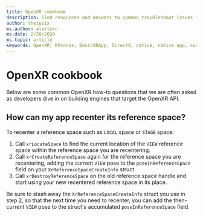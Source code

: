 ```yaml
---
title: OpenXR cookbook
description: Find resources and answers to common troubleshoot issues in your Windows Mixed Reality OpenXR applications.
author: thetuvix
ms.author: alexturn
ms.date: 2/28/2020
ms.topic: article
keywords: OpenXR, Khronos, BasicXRApp, DirectX, native, native app, custom engine, middleware, cookbook, how to, how-to, tips, tricks, FAQ
---
```


# OpenXR cookbook

Below are some common OpenXR how-to questions that we are often asked as developers dive in on building engines that target the OpenXR API.

## How can my app recenter its reference space?

To recenter a reference space such as `LOCAL` space or `STAGE` space:
1. Call `xrLocateSpace` to find the current location of the `VIEW` reference space within the reference space you are recentering.
2. Call `xrCreateReferenceSpace` again for the reference space you are recentering, adding the current `VIEW` pose to the `poseInReferenceSpace` field on your `XrReferenceSpaceCreateInfo` struct.
3. Call `xrDestroyReferenceSpace` on the old reference space handle and start using your new recentered reference space in its place.

Be sure to stash away the `XrReferenceSpaceCreateInfo` struct you use in step 2, so that the next time you need to recenter, you can add the then-current `VIEW` pose to the struct's accumulated `poseInReferenceSpace` field.
